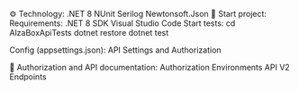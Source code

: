 ⚙️ Technology:
.NET 8
NUnit
Serilog
Newtonsoft.Json
🚀 Start project:
Requirements:
.NET 8 SDK
Visual Studio Code
Start tests:
cd AlzaBoxApiTests dotnet restore dotnet test

Config (appsettings.json):
API Settings and Authorization

📝 Authorization and API documentation:
Authorization
Environments
API V2 Endpoints
